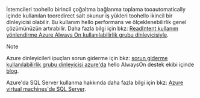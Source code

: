 İstemcileri toohello birincil çoğaltma bağlanma toplama tooautomatically içinde kullanılan tooredirect salt okunur iş yükleri toohello ikincil bir dinleyicisi olabilir. Bu kullanım hello performans ve ölçeklenebilirlik genel çözümünüzün artırabilir. Daha fazla bilgi için bkz: [ReadIntent kullanım yönlendirme Azure Always On kullanılabilirlik grubu dinleyicisiyle](http://go.microsoft.com/fwlink/?LinkId=522515).

> [!NOTE]
> Azure dinleyicileri ipuçları sorun giderme için bkz: [sorun giderme kullanılabilirlik grubu dinleyicisi azure'da](https://blogs.msdn.microsoft.com/alwaysonpro/2017/02/22/troubleshooting-internal-load-balancer-listener-connectivity-in-azure) hello AlwaysOn destek ekibi içinde [blog](http://blogs.msdn.com/b/alwaysonpro/).
> 
> 

Azure'da SQL Server kullanma hakkında daha fazla bilgi için bkz: [Azure virtual machines'de SQL Server](../articles/virtual-machines/windows/sql/virtual-machines-windows-sql-server-iaas-overview.md).

